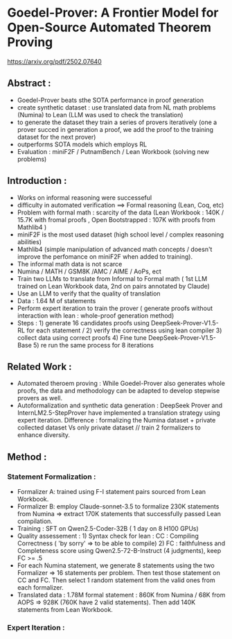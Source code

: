 # Goedel-Prover: A Frontier Model for Open-Source Automated Theorem Proving

https://arxiv.org/pdf/2502.07640

## Abstract : 
- Goedel-Prover beats sthe SOTA performance in proof generation
- create synthetic dataset : use translated data from NL math problems (Numina) to Lean (LLM was used to check the translation)
- to generate the dataset they train a series of provers iteratively (one a prover succed in generation a proof, we add the proof to the training dataset for the next prover)
- outperforms SOTA models which employs RL
- Evaluation : miniF2F / PutnamBench / Lean Workbook (solving new problems)

## Introduction : 
- Works on informal reasoning were successeful
- difficulty in automated verification ==> Formal reasoning (Lean, Coq, etc)
- Problem with formal math : scarcity of the data (Lean Workbook : 140K / 15.7K with fromal proofs , Open Bootstrapped : 107K with proofs from Mathlib4 )
-  miniF2F is the most used dataset (high school level / complex reasoning abilities)
-  Mathlib4 (simple manipulation of advanced math concepts / doesn't improve the perfomance on miniF2F when added to training).
-  The informal math data is not scarce
-  Numina / MATH / GSM8K /AMC / AIME / AoPs, ect
- Train two LLMs to translate from Informal to Formal math ( 1st LLM trained on Lean Workbook data, 2nd on pairs annotated by Claude)
- Use an LLM to verify that the quality of translation
- Data : 1.64 M of statements
- Perform expert iteration to train the prover ( generate proofs without interaction with lean : whole-proof generation method)
- Steps : 1) generate 16 candidates proofs using DeepSeek-Prover-V1.5-RL for each statement / 2) verify the correctness using lean compiler 3) collect data using correct proofs  4) Fine tune DeepSeek-Prover-V1.5-Base 5) re run the same process for 8 iterations


## Related Work : 
- Automated theroem proving : While Goedel-Prover also generates whole proofs, the data and methodology can be adapted to develop stepwise provers as well.
- Autoformalization and synthetic data generation : DeepSeek Prover and InternLM2.5-StepProver have implemented a translation strategy using expert iteration. Difference : formalizing the Numina dataset + private collected dataset Vs only private dataset // train 2 formalizers to enhance diversity.

## Method : 
### Statement Formalization : 
- Formalizer A: trained using F-I statement pairs sourced from Lean Workbook.
- Formalizer B: employ Claude-sonnet-3.5 to formalize 230K statements from Numina => extract 170K statements that successfully passed Lean compilation. 
- Training : SFT on Qwen2.5-Coder-32B ( 1 day on 8 H100 GPUs)
- Quality assessement : 1) Syntax check for lean : CC : Compiling Correctness ( 'by sorry' => to be able to compile) 2) FC : faithfulness and Completeness score using Qwen2.5-72-B-Instruct (4 judgments), keep FC >= .5
- For each Numina statement, we generate 8 statements using the two Formalizer => 16 statements per problem. Then test those statement on CC and FC.  Then select 1 random statement from the valid ones from each formalizer.
- Translated data : 1.78M formal statement : 860K from Numina / 68K from AOPS => 928K (760K have 2 valid statements). Then add 140K statements from Lean Workbook.

### Expert Iteration : 



